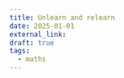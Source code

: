 ```yaml
---
title: Unlearn and relearn
date: 2025-01-01
external_link: 
draft: true
tags:
  - maths
---
```




<!--more-->